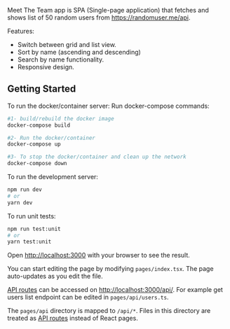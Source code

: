 Meet The Team app is SPA  (Single-page application) that fetches and shows list of 50 random users from https://randomuser.me/api.

Features:
- Switch between grid and list view.
- Sort by name (ascending and descending)
- Search by name functionality.
- Responsive design.


## Getting Started

To run the docker/container server:
Run docker-compose commands:

```bash
#1- build/rebuild the docker image
docker-compose build

#2- Run the docker/container
docker-compose up

#3- To stop the docker/container and clean up the network
docker-compose down
```

To run the development server:

```bash
npm run dev
# or
yarn dev
```

To run unit tests:

```bash
npm run test:unit
# or
yarn test:unit
```


Open [http://localhost:3000](http://localhost:3000) with your browser to see the result.

You can start editing the page by modifying `pages/index.tsx`. The page auto-updates as you edit the file.

[API routes](https://nextjs.org/docs/api-routes/introduction) can be accessed on [http://localhost:3000/api/](http://localhost:3000/api/). For example get users list endpoint can be edited in `pages/api/users.ts`.

The `pages/api` directory is mapped to `/api/*`. Files in this directory are treated as [API routes](https://nextjs.org/docs/api-routes/introduction) instead of React pages.
